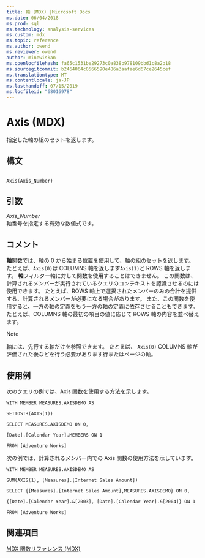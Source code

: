 ```yaml
---
title: 軸 (MDX) |Microsoft Docs
ms.date: 06/04/2018
ms.prod: sql
ms.technology: analysis-services
ms.custom: mdx
ms.topic: reference
ms.author: owend
ms.reviewer: owend
author: minewiskan
ms.openlocfilehash: fa65c1531be29273c0a838b978109bbd1c8a2b18
ms.sourcegitcommit: b2464064c0566590e486a3aafae6d67ce2645cef
ms.translationtype: MT
ms.contentlocale: ja-JP
ms.lasthandoff: 07/15/2019
ms.locfileid: "68016978"
---
```

# <a name="axis-mdx"></a>Axis (MDX)


  指定した軸の組のセットを返します。  
  
## <a name="syntax"></a>構文  
  
```  
  
Axis(Axis_Number)  
```  
  
## <a name="arguments"></a>引数  
 *Axis_Number*  
 軸番号を指定する有効な数値式です。  
  
## <a name="remarks"></a>コメント  
 **軸**関数では、軸の 0 から始まる位置を使用して、軸の組のセットを返します。 たとえば、`Axis(0)`は COLUMNS 軸を返します`Axis(1)`と ROWS 軸を返します。 **軸**フィルター軸に対して関数を使用することはできません。 この関数は、計算されるメンバーが実行されているクエリのコンテキストを認識させるのには使用できます。 たとえば、ROWS 軸上で選択されたメンバーのみの合計を提供する、計算されるメンバーが必要になる場合があります。 また、この関数を使用すると、一方の軸の定義をもう一方の軸の定義に依存させることもできます。 たとえば、COLUMNS 軸の最初の項目の値に応じて ROWS 軸の内容を並べ替えます。  
  
> [!NOTE]  
>  軸には、先行する軸だけを参照できます。 たとえば、 `Axis(0)` COLUMNS 軸が評価された後などを行う必要があります行またはページの軸。  
  
## <a name="examples"></a>使用例  
 次のクエリの例では、Axis 関数を使用する方法を示します。  
  
 `WITH MEMBER MEASURES.AXISDEMO AS`  
  
 `SETTOSTR(AXIS(1))`  
  
 `SELECT MEASURES.AXISDEMO ON 0,`  
  
 `[Date].[Calendar Year].MEMBERS ON 1`  
  
 `FROM [Adventure Works]`  
  
 次の例では、計算されるメンバー内での Axis 関数の使用方法を示しています。  
  
 `WITH MEMBER MEASURES.AXISDEMO AS`  
  
 `SUM(AXIS(1), [Measures].[Internet Sales Amount])`  
  
 `SELECT {[Measures].[Internet Sales Amount],MEASURES.AXISDEMO} ON 0,`  
  
 `{[Date].[Calendar Year].&[2003], [Date].[Calendar Year].&[2004]} ON 1`  
  
 `FROM [Adventure Works]`  
  
## <a name="see-also"></a>関連項目  
 [MDX 関数リファレンス &#40;MDX&#41;](../mdx/mdx-function-reference-mdx.md)  
  
  
